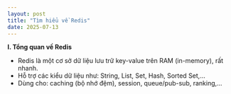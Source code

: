 ```yaml
---
layout: post
title: "Tìm hiểu về Redis"
date: 2025-07-13
---
```


**I. Tổng quan về Redis**

- Redis là một cơ sở dữ liệu lưu trữ key-value trên RAM (in-memory), rất nhanh.
- Hỗ trợ các kiểu dữ liệu như: String, List, Set, Hash, Sorted Set,...
- Dùng cho: caching (bộ nhớ đệm), session, queue/pub-sub, ranking,...

